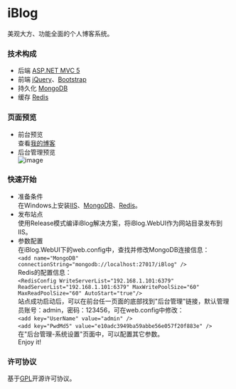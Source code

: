 # iBlog
美观大方、功能全面的个人博客系统。

### 技术构成
* 后端 [ASP.NET MVC 5](http://www.asp.net/mvc)
* 前端 [jQuery](http://jquery.com/)、[Bootstrap](http://getbootstrap.com/)
* 持久化 [MongoDB](https://www.mongodb.org/)
* 缓存 [Redis](http://redis.io/)

### 页面预览
* 前台预览  
查看[我的博客](http://www.skysun.name)
* 后台管理预览  
![image](https://raw.githubusercontent.com/eshengsky/iBlog/master/iBlog.WebUI/Content/Img/newarticle.png)

### 快速开始
* 准备条件  
在Windows上安装[IIS](http://www.iis.net/)、[MongoDB](https://www.mongodb.org/)、[Redis](https://github.com/MSOpenTech/redis/releases)。
* 发布站点  
使用Release模式编译iBlog解决方案，将iBlog.WebUI作为网站目录发布到IIS。
* 参数配置  
在iBlog.WebUI下的web.config中，查找并修改MongoDB连接信息：  
`<add name="MongoDB" connectionString="mongodb://localhost:27017/iBlog" />`  
Redis的配置信息：  
`<RedisConfig WriteServerList="192.168.1.101:6379" ReadServerList="192.168.1.101:6379" MaxWritePoolSize="60" MaxReadPoolSize="60" AutoStart="true"/>`  
站点成功启动后，可以在前台任一页面的底部找到"后台管理"链接，默认管理员账号：admin，密码：123456，可在web.config中修改：   
`<add key="UserName" value="admin" />`    
`<add key="PwdMd5" value="e10adc3949ba59abbe56e057f20f883e" />`  
在"后台管理-系统设置"页面中，可以配置其它参数。  
Enjoy it!
 

### 许可协议
基于[GPL](https://github.com/eshengsky/iBlog/blob/master/LICENSE)开源许可协议。

